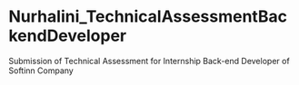 # Nurhalini_TechnicalAssessmentBackendDeveloper
Submission of Technical Assessment for Internship Back-end Developer of Softinn Company

